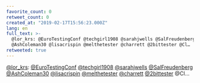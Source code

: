 ```yaml
---
favorite_count: 0
retweet_count: 0
created_at: "2019-02-17T15:56:23.000Z"
lang: en
full_text: >-
  @lor_krs: @EuroTestingConf @techgirl1908 @sarahjwells @SalFreudenberg
  @AshColeman30 @lisacrispin @melthetester @charrett @2bittester @Cl…
retweeted: true
---
```


[@lor_krs](https://twitter.com/lor_krs):
[@EuroTestingConf](https://twitter.com/EuroTestingConf)
[@techgirl1908](https://twitter.com/techgirl1908)
[@sarahjwells](https://twitter.com/sarahjwells)
[@SalFreudenberg](https://twitter.com/SalFreudenberg)
[@AshColeman30](https://twitter.com/AshColeman30)
[@lisacrispin](https://twitter.com/lisacrispin)
[@melthetester](https://twitter.com/melthetester)
[@charrett](https://twitter.com/charrett)
[@2bittester](https://twitter.com/2bittester) @Cl…
